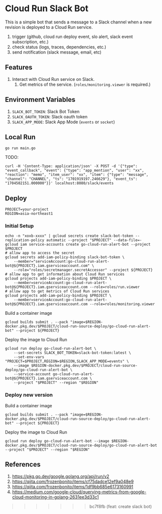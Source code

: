 # Cloud Run Slack Bot

This is a simple bot that sends a message to a Slack channel when a new revision is deployed to a Cloud Run service.

1. trigger (github, cloud run deploy event, slo alert, slack event subscription, etc.)
1. check status (logs, traces, dependencies, etc.)
1. send notification (slack message, email, etc)

## Features

1. Interact with Cloud Run service on Slack.
    1. Get metrics of the service. (`roles/monitoring.viewer` is required.)

## Environment Variables

1. `SLACK_BOT_TOKEN`: Slack Bot Token
1. `SLACK_OAUTH_TOKEN`: Slack oauth token
1. `SLACK_APP_MODE`: Slack App Mode (`events` or `socket`)


## Local Run

```
go run main.go
```

TODO:
```
curl -H 'Content-Type: application/json' -X POST -d '{"type": "event_callback", "event": {"type": "app_mention", "user": "xx", "reaction": "memo", "item_user": "xx", "item": {"type": "message", "channel": "CHANNEL", "ts": "1701919197.246629"}, "event_ts": "1704502151.000000"}}' localhost:8080/slack/events
```

## Deploy

```
PROJECT=your-project
REGION=asia-northeast1
```

### Initial Setup

```shell
echo -n "xoxb-xxxx" | gcloud secrets create slack-bot-token --replication-policy automatic --project "$PROJECT" --data-file=-
gcloud iam service-accounts create go-cloud-run-alert-bot --project $PROJECT
# allow app to access the secret
gcloud secrets add-iam-policy-binding slack-bot-token \
    --member="serviceAccount:go-cloud-run-alert-bot@${PROJECT}.iam.gserviceaccount.com" \
    --role="roles/secretmanager.secretAccessor" --project ${PROJECT}
# allow app to get information about Cloud Run services
gcloud projects add-iam-policy-binding $PROJECT \
    --member=serviceAccount:go-cloud-run-alert-bot@${PROJECT}.iam.gserviceaccount.com --role=roles/run.viewer
# allow app to get metrics of Cloud Run services
gcloud projects add-iam-policy-binding $PROJECT \
    --member=serviceAccount:go-cloud-run-alert-bot@${PROJECT}.iam.gserviceaccount.com --role=roles/monitoring.viewer
```

Build a container image

```
gcloud builds submit . --pack "image=$REGION-docker.pkg.dev/$PROJECT/cloud-run-source-deploy/go-cloud-run-alert-bot" --project ${PROJECT}
```

Deploy the image to Cloud Run

```
gcloud run deploy go-cloud-run-alert-bot \
    --set-secrets SLACK_BOT_TOKEN=slack-bot-token:latest \
    --set-env-vars "PROJECT=$PROJECT,REGION=$REGION,SLACK_APP_MODE=events" \
    --image $REGION-docker.pkg.dev/$PROJECT/cloud-run-source-deploy/go-cloud-run-alert-bot \
    --service-account go-cloud-run-alert-bot@${PROJECT}.iam.gserviceaccount.com \
    --project "$PROJECT" --region "$REGION"
```

### Deploy new version

Build a container image

```
gcloud builds submit . --pack "image=$REGION-docker.pkg.dev/$PROJECT/cloud-run-source-deploy/go-cloud-run-alert-bot" --project ${PROJECT}
```

Deploy the image to Cloud Run

```
gcloud run deploy go-cloud-run-alert-bot --image $REGION-docker.pkg.dev/$PROJECT/cloud-run-source-deploy/go-cloud-run-alert-bot --project "$PROJECT" --region "$REGION"
```

## References
1. https://pkg.go.dev/google.golang.org/api/run/v2
1. https://qiita.com/frozenbonito/items/cf75dadce12ef9a048e9
1. https://qiita.com/frozenbonito/items/1df9bb685e6173160991
1. https://medium.com/google-cloud/querying-metrics-from-google-cloud-monitoring-in-golang-2631ee3d33c1
>>>>>>> bc7f8fb (feat: create slack bot)
